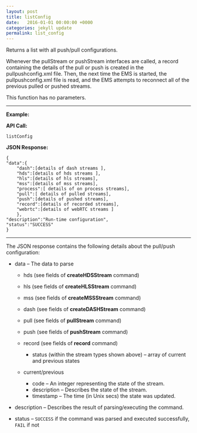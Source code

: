 ```yaml
---
layout: post
title: listConfig
date:   2016-01-01 00:00:00 +0000
categories: jekyll update
permalink: list_config
---
```


Returns a list with all push/pull configurations.

Whenever the pullStream or pushStream interfaces are called, a record containing the details of the pull or push is created in the pullpushconfig.xml file. Then, the next time the EMS is started, the pullpushconfig.xml file is read, and the EMS attempts to reconnect all of the previous pulled or pushed streams.

This function has no parameters.

------

**Example:**

**API Call:**

``` 
listConfig
```

**JSON Response:**

``` 
{
"data":{
    "dash":[details of dash streams ],
    "hds":[details of hds streams ],
    "hls":[details of hls streams],
    "mss":[details of mss streams],
    "process":[ details of on process streams],
    "pull":[ details of pulled streams],
    "push":[details of pushed streams],
    "record":[details of recorded streams],
    "webrtc":[details of webRTC streams ]
    },
"description":"Run-time configuration",
"status":"SUCCESS"
}
```

------

The JSON response contains the following details about the pull/push configuration:

- data – The data to parse
  
  - hds (see fields of **createHDSStream** command)
  - hls (see fields of **createHLSStream** command)
  - mss (see fields of **createMSSStream** command)
  - dash (see fields of **createDASHStream** command)
  - pull (see fields of **pullStream** command)
  - push (see fields of **pushStream** command)
  - record (see fields of **record** command)
    - status (within the stream types shown above) – array of current and previous states
  
  
  - current/previous
    - code – An integer representing the state of the stream.
    - description – Describes the state of the stream.
    - timestamp – The time (in Unix secs) the state was updated.


- description – Describes the result of parsing/executing the command.
- status – `SUCCESS` if the command was parsed and executed successfully, `FAIL` if not
